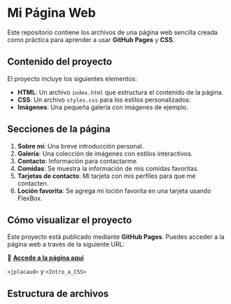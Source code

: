 # Mi Página Web

Este repositorio contiene los archivos de una página web sencilla creada como práctica para aprender a usar **GitHub Pages** y **CSS**. 

## Contenido del proyecto

El proyecto incluye los siguientes elementos:

- **HTML**: Un archivo `index.html` que estructura el contenido de la página.
- **CSS**: Un archivo `styles.css` para los estilos personalizados.
- **Imágenes**: Una pequeña galería con imágenes de ejemplo.

## Secciones de la página

1. **Sobre mí**: Una breve introducción personal.
2. **Galería**: Una colección de imágenes con estilos interactivos.
3. **Contacto**: Información para contactarme.
4. **Comidas**: Se muestra la información de mis comidas favoritas.
5. **Tarjetas de contacto**: Mi tarjeta con mis perfiles para que me contacten. 
6. **Loción favorita**: Se agrega mi loción favorita en una tarjeta usando FlexBox.


## Cómo visualizar el proyecto

Este proyecto está publicado mediante **GitHub Pages**. Puedes acceder a la página web a través de la siguiente URL:

🔗 **[Accede a la página aquí](https://jplacaud.github.io/Intro_a_CSS/)**

`<jplacaud>` y `<Intro_a_CSS>`

## Estructura de archivos

